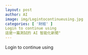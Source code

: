```yaml
---
layout: post
author: AI
image: img/Logintocontinueusing.jpg
categories: [ '財經' ]
Login to continue using
這是一篇測試的 AI 智能化新聞"
---
```

Login to continue using